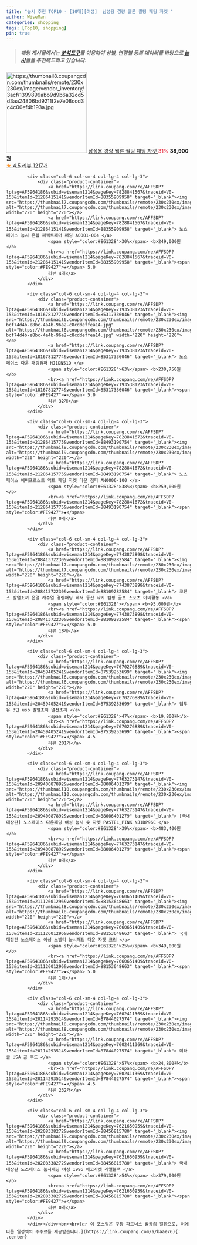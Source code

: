 ```yaml
---
title: "눕시 추천 TOP10 - [10대][여성]  남성용 경량 웰론 퀼팅 패딩 자켓 "
author: WiseMan
categories: shopping
tags: [Top10, shopping]
pin: true
---
```


> ##### 해당 게시물에서는 [**분석도구**](https://itemscout.io/)를 이용하여 **성별**, **연령별** 등의 데이터를 바탕으로 [**눕시**](https://link.coupang.com/a/baae76)들을 추천해드리고 있습니다.
<div class="container"><div class="row">
            <div class="col-6 col-sm-4 col-lg-4 col-lg-3">
                <div class="product-container">
                    <a href="https://link.coupang.com/re/AFFSDP?lptag=AF5964186&subid=wiseman1214&pageKey=7634511941&traceid=V0-153&itemId=20270012099&vendorItemId=87487823022" target="_blank"><img src="https://thumbnail8.coupangcdn.com/thumbnails/remote/230x230ex/image/vendor_inventory/3acf/1399899abb9d9b6a32cd5d3aa24806bd9211f2e7e08ccd3c4c00ef4b193a.jpg" alt="https://thumbnail8.coupangcdn.com/thumbnails/remote/230x230ex/image/vendor_inventory/3acf/1399899abb9d9b6a32cd5d3aa24806bd9211f2e7e08ccd3c4c00ef4b193a.jpg" width="220" height="220"></a>
                    <a href="https://link.coupang.com/re/AFFSDP?lptag=AF5964186&subid=wiseman1214&pageKey=7634511941&traceid=V0-153&itemId=20270012099&vendorItemId=87487823022" target="_blank"> 남성용 경량 웰론 퀼팅 패딩 자켓 </a>
                    <span style="color:#E61328">31%</span> <b>38,900원</b>
                    <br><a href="https://link.coupang.com/re/AFFSDP?lptag=AF5964186&subid=wiseman1214&pageKey=7634511941&traceid=V0-153&itemId=20270012099&vendorItemId=87487823022" target="_blank"><span style="color:#FE9427">★</span> 4.5
                    리뷰 1217개</a>
                </div>
            </div>
            
            <div class="col-6 col-sm-4 col-lg-4 col-lg-3">
                <div class="product-container">
                    <a href="https://link.coupang.com/re/AFFSDP?lptag=AF5964186&subid=wiseman1214&pageKey=7828841567&traceid=V0-153&itemId=21286415141&vendorItemId=88355909958" target="_blank"><img src="https://thumbnail7.coupangcdn.com/thumbnails/remote/230x230ex/image/vendor_inventory/71f5/9326edac54ed7fc90059cafa06ce0ae32bb6cde157f1e00f761a1891bbc9.jpg" alt="https://thumbnail7.coupangcdn.com/thumbnails/remote/230x230ex/image/vendor_inventory/71f5/9326edac54ed7fc90059cafa06ce0ae32bb6cde157f1e00f761a1891bbc9.jpg" width="220" height="220"></a>
                    <a href="https://link.coupang.com/re/AFFSDP?lptag=AF5964186&subid=wiseman1214&pageKey=7828841567&traceid=V0-153&itemId=21286415141&vendorItemId=88355909958" target="_blank"> 노스페이스 눕시 온볼 퍼펙트페더 패딩 A0001-004 </a>
                    <span style="color:#E61328">30%</span> <b>249,000원</b>
                    <br><a href="https://link.coupang.com/re/AFFSDP?lptag=AF5964186&subid=wiseman1214&pageKey=7828841567&traceid=V0-153&itemId=21286415141&vendorItemId=88355909958" target="_blank"><span style="color:#FE9427">★</span> 5.0
                    리뷰 4개</a>
                </div>
            </div>
            
            <div class="col-6 col-sm-4 col-lg-4 col-lg-3">
                <div class="product-container">
                    <a href="https://link.coupang.com/re/AFFSDP?lptag=AF5964186&subid=wiseman1214&pageKey=7193538123&traceid=V0-153&itemId=18167812774&vendorItemId=85317336046" target="_blank"><img src="https://thumbnail6.coupangcdn.com/thumbnails/remote/230x230ex/image/retail/images/542851964535462-bcf74d4b-e8bc-4a4b-96a2-c8cddeffea14.jpg" alt="https://thumbnail6.coupangcdn.com/thumbnails/remote/230x230ex/image/retail/images/542851964535462-bcf74d4b-e8bc-4a4b-96a2-c8cddeffea14.jpg" width="220" height="220"></a>
                    <a href="https://link.coupang.com/re/AFFSDP?lptag=AF5964186&subid=wiseman1214&pageKey=7193538123&traceid=V0-153&itemId=18167812774&vendorItemId=85317336046" target="_blank"> 노스페이스 다운 패딩점퍼 NJ1DN51O </a>
                    <span style="color:#E61328">63%</span> <b>230,750원</b>
                    <br><a href="https://link.coupang.com/re/AFFSDP?lptag=AF5964186&subid=wiseman1214&pageKey=7193538123&traceid=V0-153&itemId=18167812774&vendorItemId=85317336046" target="_blank"><span style="color:#FE9427">★</span> 5.0
                    리뷰 32개</a>
                </div>
            </div>
            
            <div class="col-6 col-sm-4 col-lg-4 col-lg-3">
                <div class="product-container">
                    <a href="https://link.coupang.com/re/AFFSDP?lptag=AF5964186&subid=wiseman1214&pageKey=7828841672&traceid=V0-153&itemId=21286415775&vendorItemId=88493190754" target="_blank"><img src="https://thumbnail9.coupangcdn.com/thumbnails/remote/230x230ex/image/vendor_inventory/3224/d51f40deecfb5f5dfa0220217e811474020932d35ca33185695d3c776311.jpg" alt="https://thumbnail9.coupangcdn.com/thumbnails/remote/230x230ex/image/vendor_inventory/3224/d51f40deecfb5f5dfa0220217e811474020932d35ca33185695d3c776311.jpg" width="220" height="220"></a>
                    <a href="https://link.coupang.com/re/AFFSDP?lptag=AF5964186&subid=wiseman1214&pageKey=7828841672&traceid=V0-153&itemId=21286415775&vendorItemId=88493190754" target="_blank"> 노스페이스 에버프로스트 액트 패딩 자켓 다운 점퍼 AN0006-100 </a>
                    <span style="color:#E61328">38%</span> <b>259,000원</b>
                    <br><a href="https://link.coupang.com/re/AFFSDP?lptag=AF5964186&subid=wiseman1214&pageKey=7828841672&traceid=V0-153&itemId=21286415775&vendorItemId=88493190754" target="_blank"><span style="color:#FE9427">★</span> 
                    리뷰 0개</a>
                </div>
            </div>
            
            <div class="col-6 col-sm-4 col-lg-4 col-lg-3">
                <div class="product-container">
                    <a href="https://link.coupang.com/re/AFFSDP?lptag=AF5964186&subid=wiseman1214&pageKey=7743873898&traceid=V0-153&itemId=20841372230&vendorItemId=88109282584" target="_blank"><img src="https://thumbnail7.coupangcdn.com/thumbnails/remote/230x230ex/image/vendor_inventory/4fa2/86f2db01d34cb087f4128caac27fe080549f20ec37201498fc07b7959adf.jpg" alt="https://thumbnail7.coupangcdn.com/thumbnails/remote/230x230ex/image/vendor_inventory/4fa2/86f2db01d34cb087f4128caac27fe080549f20ec37201498fc07b7959adf.jpg" width="220" height="220"></a>
                    <a href="https://link.coupang.com/re/AFFSDP?lptag=AF5964186&subid=wiseman1214&pageKey=7743873898&traceid=V0-153&itemId=20841372230&vendorItemId=88109282584" target="_blank"> 코진스 발열조끼 온열 캐주얼 경량패딩 레저 등산 낚시 캠핑 골프 스포츠 야외활동 </a>
                    <span style="color:#E61328"></span> <b>95,000원</b>
                    <br><a href="https://link.coupang.com/re/AFFSDP?lptag=AF5964186&subid=wiseman1214&pageKey=7743873898&traceid=V0-153&itemId=20841372230&vendorItemId=88109282584" target="_blank"><span style="color:#FE9427">★</span> 5.0
                    리뷰 18개</a>
                </div>
            </div>
            
            <div class="col-6 col-sm-4 col-lg-4 col-lg-3">
                <div class="product-container">
                    <a href="https://link.coupang.com/re/AFFSDP?lptag=AF5964186&subid=wiseman1214&pageKey=7670276889&traceid=V0-153&itemId=20459405241&vendorItemId=87539253699" target="_blank"><img src="https://thumbnail6.coupangcdn.com/thumbnails/remote/230x230ex/image/vendor_inventory/3c99/d54b1468e3868775ea01479fde2e82988c309fb9749d44f0d59dd9171e87.png" alt="https://thumbnail6.coupangcdn.com/thumbnails/remote/230x230ex/image/vendor_inventory/3c99/d54b1468e3868775ea01479fde2e82988c309fb9749d44f0d59dd9171e87.png" width="220" height="220"></a>
                    <a href="https://link.coupang.com/re/AFFSDP?lptag=AF5964186&subid=wiseman1214&pageKey=7670276889&traceid=V0-153&itemId=20459405241&vendorItemId=87539253699" target="_blank"> 업투유 3단 usb 발열조끼 열선조끼 </a>
                    <span style="color:#E61328">47%</span> <b>19,800원</b>
                    <br><a href="https://link.coupang.com/re/AFFSDP?lptag=AF5964186&subid=wiseman1214&pageKey=7670276889&traceid=V0-153&itemId=20459405241&vendorItemId=87539253699" target="_blank"><span style="color:#FE9427">★</span> 4.5
                    리뷰 201개</a>
                </div>
            </div>
            
            <div class="col-6 col-sm-4 col-lg-4 col-lg-3">
                <div class="product-container">
                    <a href="https://link.coupang.com/re/AFFSDP?lptag=AF5964186&subid=wiseman1214&pageKey=7763273147&traceid=V0-153&itemId=20940087892&vendorItemId=88006401279" target="_blank"><img src="https://thumbnail10.coupangcdn.com/thumbnails/remote/230x230ex/image/vendor_inventory/594f/7200e162b7b7cd8c5b49dc337afec74827896be03c89c1a78f458c5fa75d.jpg" alt="https://thumbnail10.coupangcdn.com/thumbnails/remote/230x230ex/image/vendor_inventory/594f/7200e162b7b7cd8c5b49dc337afec74827896be03c89c1a78f458c5fa75d.jpg" width="220" height="220"></a>
                    <a href="https://link.coupang.com/re/AFFSDP?lptag=AF5964186&subid=wiseman1214&pageKey=7763273147&traceid=V0-153&itemId=20940087892&vendorItemId=88006401279" target="_blank"> [국내매장판] 노스페이스 다운패딩 여성 눕시 숏 자켓 PASTEL_PINK NJ1DP96C </a>
                    <span style="color:#E61328">39%</span> <b>483,400원</b>
                    <br><a href="https://link.coupang.com/re/AFFSDP?lptag=AF5964186&subid=wiseman1214&pageKey=7763273147&traceid=V0-153&itemId=20940087892&vendorItemId=88006401279" target="_blank"><span style="color:#FE9427">★</span> 
                    리뷰 0개</a>
                </div>
            </div>
            
            <div class="col-6 col-sm-4 col-lg-4 col-lg-3">
                <div class="product-container">
                    <a href="https://link.coupang.com/re/AFFSDP?lptag=AF5964186&subid=wiseman1214&pageKey=7660651409&traceid=V0-153&itemId=21112601296&vendorItemId=88153648663" target="_blank"><img src="https://thumbnail8.coupangcdn.com/thumbnails/remote/230x230ex/image/vendor_inventory/64d7/6ce3a8ad17e89517abd7b0428c4dade0ed253fbc1d3ea5e0dc174b89d088.jpg" alt="https://thumbnail8.coupangcdn.com/thumbnails/remote/230x230ex/image/vendor_inventory/64d7/6ce3a8ad17e89517abd7b0428c4dade0ed253fbc1d3ea5e0dc174b89d088.jpg" width="220" height="220"></a>
                    <a href="https://link.coupang.com/re/AFFSDP?lptag=AF5964186&subid=wiseman1214&pageKey=7660651409&traceid=V0-153&itemId=21112601296&vendorItemId=88153648663" target="_blank"> 국내매장판 노스페이스 여성 노벨티 눕시패딩 다운 자켓 크림 </a>
                    <span style="color:#E61328">25%</span> <b>349,000원</b>
                    <br><a href="https://link.coupang.com/re/AFFSDP?lptag=AF5964186&subid=wiseman1214&pageKey=7660651409&traceid=V0-153&itemId=21112601296&vendorItemId=88153648663" target="_blank"><span style="color:#FE9427">★</span> 5.0
                    리뷰 1개</a>
                </div>
            </div>
            
            <div class="col-6 col-sm-4 col-lg-4 col-lg-3">
                <div class="product-container">
                    <a href="https://link.coupang.com/re/AFFSDP?lptag=AF5964186&subid=wiseman1214&pageKey=7602411369&traceid=V0-153&itemId=20114293514&vendorItemId=87844027574" target="_blank"><img src="https://thumbnail8.coupangcdn.com/thumbnails/remote/230x230ex/image/vendor_inventory/6590/7dbe15c13aa120e5c535948a5a836dd20e1f309a4058a616b7b0714bd36a.png" alt="https://thumbnail8.coupangcdn.com/thumbnails/remote/230x230ex/image/vendor_inventory/6590/7dbe15c13aa120e5c535948a5a836dd20e1f309a4058a616b7b0714bd36a.png" width="220" height="220"></a>
                    <a href="https://link.coupang.com/re/AFFSDP?lptag=AF5964186&subid=wiseman1214&pageKey=7602411369&traceid=V0-153&itemId=20114293514&vendorItemId=87844027574" target="_blank"> 미라클 USA 곰 후드 </a>
                    <span style="color:#E61328">57%</span> <b>24,800원</b>
                    <br><a href="https://link.coupang.com/re/AFFSDP?lptag=AF5964186&subid=wiseman1214&pageKey=7602411369&traceid=V0-153&itemId=20114293514&vendorItemId=87844027574" target="_blank"><span style="color:#FE9427">★</span> 4.5
                    리뷰 232개</a>
                </div>
            </div>
            
            <div class="col-6 col-sm-4 col-lg-4 col-lg-3">
                <div class="product-container">
                    <a href="https://link.coupang.com/re/AFFSDP?lptag=AF5964186&subid=wiseman1214&pageKey=7621650959&traceid=V0-153&itemId=20208338272&vendorItemId=88456815780" target="_blank"><img src="https://thumbnail9.coupangcdn.com/thumbnails/remote/230x230ex/image/vendor_inventory/939d/2feee7d606823f0ad24f0a1964c52488c5df8e5eb05eb143b5a2387d606a.jpg" alt="https://thumbnail9.coupangcdn.com/thumbnails/remote/230x230ex/image/vendor_inventory/939d/2feee7d606823f0ad24f0a1964c52488c5df8e5eb05eb143b5a2387d606a.jpg" width="220" height="220"></a>
                    <a href="https://link.coupang.com/re/AFFSDP?lptag=AF5964186&subid=wiseman1214&pageKey=7621650959&traceid=V0-153&itemId=20208338272&vendorItemId=88456815780" target="_blank"> 국내매장판 노스페이스 눕시패딩 여성 1996 에코자켓 리얼블랙 </a>
                    <span style="color:#E61328">54%</span> <b>379,000원</b>
                    <br><a href="https://link.coupang.com/re/AFFSDP?lptag=AF5964186&subid=wiseman1214&pageKey=7621650959&traceid=V0-153&itemId=20208338272&vendorItemId=88456815780" target="_blank"><span style="color:#FE9427">★</span> 
                    리뷰 0개</a>
                </div>
            </div>
            </div></div><br><br>[👉 이 포스팅은 쿠팡 파트너스 활동의 일환으로, 이에 따른 일정액의 수수료를 제공받습니다.](https://link.coupang.com/a/baae76){: .center}